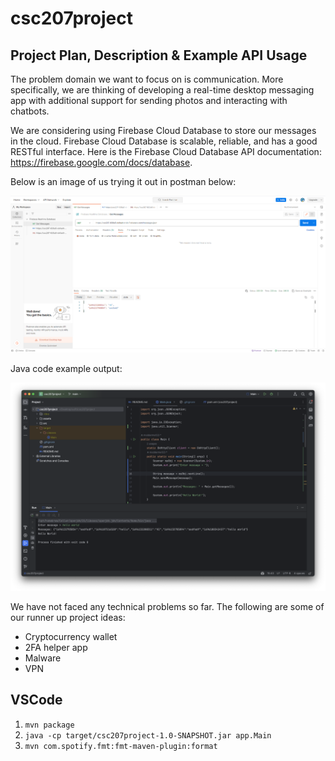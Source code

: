 # csc207project
## Project Plan, Description & Example API Usage
The problem domain we want to focus on is communication. 
More specifically, we are thinking of developing a real-time desktop messaging app with additional support for sending photos and interacting with chatbots.

We are considering using Firebase Cloud Database to store our messages in the cloud. 
Firebase Cloud Database is scalable, reliable, and has a good RESTful interface.
Here is the Firebase Cloud Database API documentation: https://firebase.google.com/docs/database. 

Below is an image of us trying it out in postman below:

![A GET request to Firebase Cloud Database in Postman](assets/Firebase%20Cloud%20Database%20Postman.png)

Java code example output:

![IntelliJ IDEA run output](assets/Running%20Program.png)

We have not faced any technical problems so far. The following are some of our runner up project ideas:
- Cryptocurrency wallet
- 2FA helper app
- Malware
- VPN


## VSCode

1. `mvn package`
2. `java -cp target/csc207project-1.0-SNAPSHOT.jar app.Main`
3. `mvn com.spotify.fmt:fmt-maven-plugin:format`

